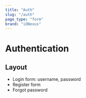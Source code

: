```yaml
---
title: "Auth"
slug: "/auth"
page_type: "form"
brand: "iONexus"
---
```


# Authentication

## Layout
- Login form: username, password
- Register form
- Forgot password
